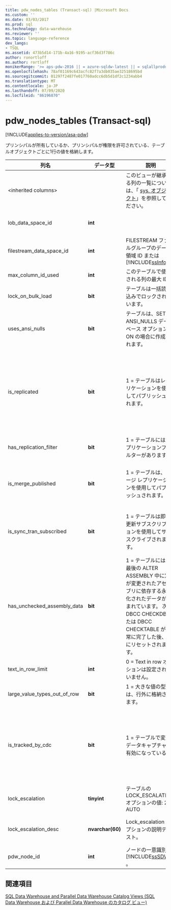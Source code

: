 ```yaml
---
title: pdw_nodes_tables (Transact-sql) |Microsoft Docs
ms.custom: ''
ms.date: 03/03/2017
ms.prod: sql
ms.technology: data-warehouse
ms.reviewer: ''
ms.topic: language-reference
dev_langs:
- TSQL
ms.assetid: 473b5d14-171b-4a16-9195-acf36d3f786c
author: ronortloff
ms.author: rortloff
monikerRange: '>= aps-pdw-2016 || = azure-sqldw-latest || = sqlallproducts-allversions'
ms.openlocfilehash: 78af01169c643acfc82f7a3db035ae32518695bd
ms.sourcegitcommit: 01297f2487fe017760adcc6db5d1df2c1234abb4
ms.translationtype: MT
ms.contentlocale: ja-JP
ms.lasthandoff: 07/09/2020
ms.locfileid: "86196870"
---
```

# <a name="syspdw_nodes_tables-transact-sql"></a>pdw_nodes_tables (Transact-sql)
[!INCLUDE[applies-to-version/asa-pdw](../../includes/applies-to-version/asa-pdw.md)]

  プリンシパルが所有しているか、プリンシパルが権限を許可されている、テーブルオブジェクトごとに1行の値を格納します。  
  
|列名|データ型|説明|範囲|  
|-----------------|---------------|-----------------|-----------|  
|\<inherited columns>||このビューが継承する列の一覧については、「 [sys. オブジェクト](../system-catalog-views/sys-objects-transact-sql.md)」を参照してください。||  
|lob_data_space_id|**int**||常に 0 です。|  
|filestream_data_space_id|**int**|FILESTREAM ファイルグループのデータ領域 ID または[!INCLUDE[ssInfoNA](../../includes/ssinfona-md.md)]|NULL|  
|max_column_id_used|**int**|このテーブルで使用される列の最大 ID。||  
|lock_on_bulk_load|**bit**|テーブルは一括読み込みでロックされています。|TBD|  
|uses_ansi_nulls|**bit**|テーブルは、SET ANSI_NULLS データベース オプションが ON の場合に作成されます。|1|  
|is_replicated|**bit**|1 = テーブルはレプリケーションを使用してパブリッシュされます。|0レプリケーションはサポートされていません。|  
|has_replication_filter|**bit**|1 = テーブルにはレプリケーションフィルターがあります。|0|  
|is_merge_published|**bit**|1 = テーブルは、マージ レプリケーションを使用してパブリッシュされます。|0サポートされていません。|  
|is_sync_tran_subscribed|**bit**|1 = テーブルは即時更新サブスクリプションを使用してサブスクライブされます。|0サポートされていません。|  
|has_unchecked_assembly_data|**bit**|1 = テーブルには、最後の ALTER ASSEMBLY 中に定義が変更されたアセンブリに依存する永続化されたデータが含まれています。 次の DBCC CHECKDB または DBCC CHECKTABLE が正常に完了した後、は0にリセットされます。|0CLR のサポートはありません。|  
|text_in_row_limit|**int**|0 = Text in row オプションは設定されていません。|常に 0 です。|  
|large_value_types_out_of_row|**bit**|1 = 大きな値の型は、行外に格納されます。|常に 0 です。|  
|is_tracked_by_cdc|**bit**|1 = テーブルで変更データキャプチャが有効になっている|常に0です。CDC サポートはありません。|  
|lock_escalation|**tinyint**|テーブルの LOCK_ESCALATION オプションの値: 2 = AUTO|常に2。|  
|lock_escalation_desc|**nvarchar(60)**|Lock_escalation オプションの説明テキスト。|常にꞌ AUTO ꞌです。|  
|pdw_node_id|**int**|ノードの一意識別子 [!INCLUDE[ssSDW](../../includes/sssdw-md.md)] 。|NOT NULL|  
  
## <a name="see-also"></a>関連項目  
 [SQL Data Warehouse and Parallel Data Warehouse Catalog Views (SQL Data Warehouse および Parallel Data Warehouse のカタログ ビュー)](../../relational-databases/system-catalog-views/sql-data-warehouse-and-parallel-data-warehouse-catalog-views.md)  
  
  
